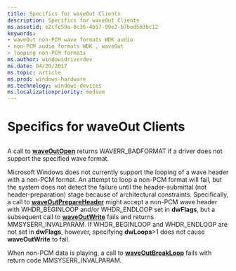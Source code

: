 ```yaml
---
title: Specifics for waveOut Clients
description: Specifics for waveOut Clients
ms.assetid: e2cfc59a-0c36-4b57-99e2-b7bed503bc12
keywords:
- waveOut non-PCM wave formats WDK audio
- non-PCM audio formats WDK , waveOut
- looping non-PCM formats
ms.author: windowsdriverdev
ms.date: 04/20/2017
ms.topic: article
ms.prod: windows-hardware
ms.technology: windows-devices
ms.localizationpriority: medium
---
```


# Specifics for waveOut Clients


## <span id="specifics_for_waveout_clients"></span><span id="SPECIFICS_FOR_WAVEOUT_CLIENTS"></span>


A call to [**waveOutOpen**](https://msdn.microsoft.com/library/windows/desktop/dd743866) returns WAVERR\_BADFORMAT if a driver does not support the specified wave format.

Microsoft Windows does not currently support the looping of a wave header with a non-PCM format. An attempt to loop a non-PCM format will fail, but the system does not detect the failure until the header-submittal (not header-preparation) stage because of architectural constraints. Specifically, a call to [**waveOutPrepareHeader**](https://msdn.microsoft.com/library/windows/desktop/dd743868) might accept a non-PCM wave header with WHDR\_BEGINLOOP and/or WHDR\_ENDLOOP set in **dwFlags**, but a subsequent call to [**waveOutWrite**](https://msdn.microsoft.com/library/windows/desktop/dd743876) fails and returns MMSYSERR\_INVALPARAM. If WHDR\_BEGINLOOP and WHDR\_ENDLOOP are not set in **dwFlags**, however, specifying **dwLoops**&gt;1 does not cause **waveOutWrite** to fail.

When non-PCM data is playing, a call to [**waveOutBreakLoop**](https://msdn.microsoft.com/library/windows/desktop/dd743854) fails with return code MMSYSERR\_INVALPARAM.

 

 




